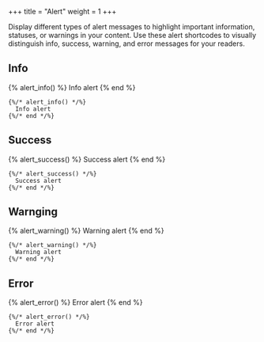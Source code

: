 +++
title = "Alert"
weight = 1
+++

Display different types of alert messages to highlight important information, statuses, or warnings in your content. Use these alert shortcodes to visually distinguish info, success, warning, and error messages for your readers.

## Info

{% alert_info() %}
  Info alert
{% end %}

```jinja2
{%/* alert_info() */%}
  Info alert
{%/* end */%}
```

## Success

{% alert_success() %}
  Success alert
{% end %}

```jinja2
{%/* alert_success() */%}
  Success alert
{%/* end */%}
```

## Warnging

{% alert_warning() %}
  Warning alert
{% end %}

```jinja2
{%/* alert_warning() */%}
  Warning alert
{%/* end */%}
```

## Error

{% alert_error() %}
  Error alert
{% end %}

```jinja2
{%/* alert_error() */%}
  Error alert
{%/* end */%}
```
